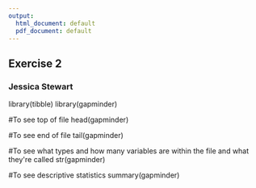 ```yaml
---
output:
  html_document: default
  pdf_document: default
---
```

## Exercise 2
### Jessica Stewart

library(tibble)
library(gapminder)

#To see top of file
head(gapminder)

#To see end of file
tail(gapminder)

#To see what types and how many variables are within the file and what they're called
str(gapminder)


#To see descriptive statistics
summary(gapminder)


